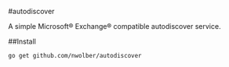 #autodiscover

A simple Microsoft® Exchange® compatible autodiscover service.

##Install
```
go get github.com/nwolber/autodiscover
```
